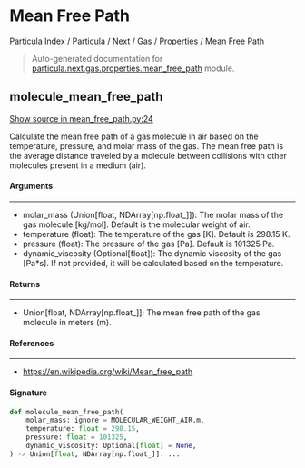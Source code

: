 # Mean Free Path

[Particula Index](../../../../README.md#particula-index) / [Particula](../../../index.md#particula) / [Next](../../index.md#next) / [Gas](../index.md#gas) / [Properties](./index.md#properties) / Mean Free Path

> Auto-generated documentation for [particula.next.gas.properties.mean_free_path](https://github.com/Gorkowski/particula/blob/main/particula/next/gas/properties/mean_free_path.py) module.

## molecule_mean_free_path

[Show source in mean_free_path.py:24](https://github.com/Gorkowski/particula/blob/main/particula/next/gas/properties/mean_free_path.py#L24)

Calculate the mean free path of a gas molecule in air based on the
temperature, pressure, and molar mass of the gas. The mean free path
is the average distance traveled by a molecule between collisions with
other molecules present in a medium (air).

#### Arguments

-----
- molar_mass (Union[float, NDArray[np.float_]]): The molar mass
of the gas molecule [kg/mol]. Default is the molecular weight of air.
- temperature (float): The temperature of the gas [K]. Default is 298.15 K.
- pressure (float): The pressure of the gas [Pa]. Default is 101325 Pa.
- dynamic_viscosity (Optional[float]): The dynamic viscosity of the gas
[Pa*s]. If not provided, it will be calculated based on the temperature.

#### Returns

--------
- Union[float, NDArray[np.float_]]: The mean free path of the gas molecule
in meters (m).

#### References

----------
- https://en.wikipedia.org/wiki/Mean_free_path

#### Signature

```python
def molecule_mean_free_path(
    molar_mass: ignore = MOLECULAR_WEIGHT_AIR.m,
    temperature: float = 298.15,
    pressure: float = 101325,
    dynamic_viscosity: Optional[float] = None,
) -> Union[float, NDArray[np.float_]]: ...
```
